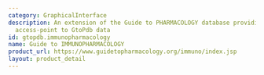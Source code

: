 ```yaml
---
category: GraphicalInterface
description: An extension of the Guide to PHARMACOLOGY database providing immunological
  access-point to GtoPdb data
id: gtopdb.immunopharmacology
name: Guide to IMMUNOPHARMACOLOGY
product_url: https://www.guidetopharmacology.org/immuno/index.jsp
layout: product_detail
---
```

